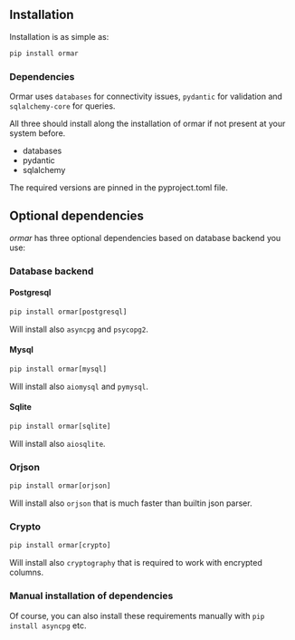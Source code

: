 ## Installation

Installation is as simple as:

```py
pip install ormar
```

### Dependencies

Ormar uses `databases` for connectivity issues, `pydantic` for validation and `sqlalchemy-core` for queries.

All three should install along the installation of ormar if not present at your system before.

*  databases
*  pydantic
*  sqlalchemy 

The required versions are pinned in the pyproject.toml file.

## Optional dependencies

*ormar* has three optional dependencies based on database backend you use:

### Database backend

#### Postgresql

```py
pip install ormar[postgresql]
```
Will install also `asyncpg` and `psycopg2`.

#### Mysql

```py
pip install ormar[mysql]
```

Will install also `aiomysql` and `pymysql`.

#### Sqlite

```py
pip install ormar[sqlite]
```

Will install also `aiosqlite`.

### Orjson

```py
pip install ormar[orjson]
```

Will install also `orjson` that is much faster than builtin json parser.

### Crypto

```py
pip install ormar[crypto]
```

Will install also `cryptography` that is required to work with encrypted columns.

### Manual installation of dependencies

Of course, you can also install these requirements manually with `pip install asyncpg` etc.
